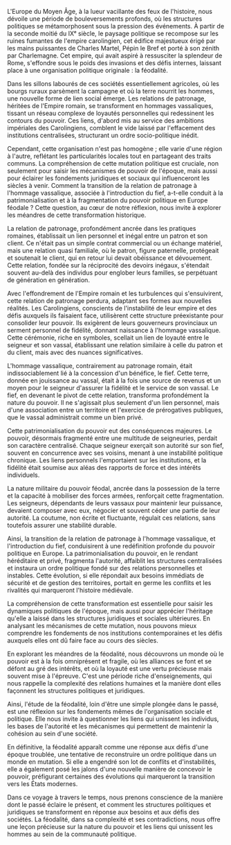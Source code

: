 L'Europe du Moyen Âge, à la lueur vacillante des feux de l'histoire, nous dévoile une période de bouleversements profonds, où les structures politiques se métamorphosent sous la pression des événements. À partir de la seconde moitié du IXᵉ siècle, le paysage politique se recompose sur les ruines fumantes de l'empire carolingien, cet édifice majestueux érigé par les mains puissantes de Charles Martel, Pépin le Bref et porté à son zénith par Charlemagne. Cet empire, qui avait aspiré à ressusciter la splendeur de Rome, s'effondre sous le poids des invasions et des défis internes, laissant place à une organisation politique originale : la féodalité.

Dans les sillons labourés de ces sociétés essentiellement agricoles, où les bourgs ruraux parsèment la campagne et où la terre nourrit les hommes, une nouvelle forme de lien social émerge. Les relations de patronage, héritées de l'Empire romain, se transforment en hommages vassaliques, tissant un réseau complexe de loyautés personnelles qui redessinent les contours du pouvoir. Ces liens, d'abord mis au service des ambitions impériales des Carolingiens, comblent le vide laissé par l'effacement des institutions centralisées, structurant un ordre socio-politique inédit.

Cependant, cette organisation n'est pas homogène ; elle varie d'une région à l'autre, reflétant les particularités locales tout en partageant des traits communs. La compréhension de cette mutation politique est cruciale, non seulement pour saisir les mécanismes de pouvoir de l'époque, mais aussi pour éclairer les fondements juridiques et sociaux qui influenceront les siècles à venir. Comment la transition de la relation de patronage à l'hommage vassalique, associée à l'introduction du fief, a-t-elle conduit à la patrimonialisation et à la fragmentation du pouvoir politique en Europe féodale ? Cette question, au cœur de notre réflexion, nous invite à explorer les méandres de cette transformation historique.

La relation de patronage, profondément ancrée dans les pratiques romaines, établissait un lien personnel et inégal entre un patron et son client. Ce n'était pas un simple contrat commercial ou un échange matériel, mais une relation quasi familiale, où le patron, figure paternelle, protégeait et soutenait le client, qui en retour lui devait obéissance et dévouement. Cette relation, fondée sur la réciprocité des devoirs inégaux, s'étendait souvent au-delà des individus pour englober leurs familles, se perpétuant de génération en génération.

Avec l'effondrement de l'Empire romain et les turbulences qui s'ensuivirent, cette relation de patronage perdura, adaptant ses formes aux nouvelles réalités. Les Carolingiens, conscients de l'instabilité de leur empire et des défis auxquels ils faisaient face, utilisèrent cette structure préexistante pour consolider leur pouvoir. Ils exigèrent de leurs gouverneurs provinciaux un serment personnel de fidélité, donnant naissance à l'hommage vassalique. Cette cérémonie, riche en symboles, scellait un lien de loyauté entre le seigneur et son vassal, établissant une relation similaire à celle du patron et du client, mais avec des nuances significatives.

L'hommage vassalique, contrairement au patronage romain, était indissociablement lié à la concession d'un bénéfice, le fief. Cette terre, donnée en jouissance au vassal, était à la fois une source de revenus et un moyen pour le seigneur d'assurer la fidélité et le service de son vassal. Le fief, en devenant le pivot de cette relation, transforma profondément la nature du pouvoir. Il ne s'agissait plus seulement d'un lien personnel, mais d'une association entre un territoire et l'exercice de prérogatives publiques, que le vassal administrait comme un bien privé.

Cette patrimonialisation du pouvoir eut des conséquences majeures. Le pouvoir, désormais fragmenté entre une multitude de seigneuries, perdait son caractère centralisé. Chaque seigneur exerçait son autorité sur son fief, souvent en concurrence avec ses voisins, menant à une instabilité politique chronique. Les liens personnels l'emportaient sur les institutions, et la fidélité était soumise aux aléas des rapports de force et des intérêts individuels.

La nature militaire du pouvoir féodal, ancrée dans la possession de la terre et la capacité à mobiliser des forces armées, renforçait cette fragmentation. Les seigneurs, dépendants de leurs vassaux pour maintenir leur puissance, devaient composer avec eux, négocier et souvent céder une partie de leur autorité. La coutume, non écrite et fluctuante, régulait ces relations, sans toutefois assurer une stabilité durable.

Ainsi, la transition de la relation de patronage à l'hommage vassalique, et l'introduction du fief, conduisirent à une redéfinition profonde du pouvoir politique en Europe. La patrimonialisation du pouvoir, en le rendant héréditaire et privé, fragmenta l'autorité, affaiblit les structures centralisées et instaura un ordre politique fondé sur des relations personnelles et instables. Cette évolution, si elle répondait aux besoins immédiats de sécurité et de gestion des territoires, portait en germe les conflits et les rivalités qui marqueront l'histoire médiévale.

La compréhension de cette transformation est essentielle pour saisir les dynamiques politiques de l'époque, mais aussi pour apprécier l'héritage qu'elle a laissé dans les structures juridiques et sociales ultérieures. En analysant les mécanismes de cette mutation, nous pouvons mieux comprendre les fondements de nos institutions contemporaines et les défis auxquels elles ont dû faire face au cours des siècles.

En explorant les méandres de la féodalité, nous découvrons un monde où le pouvoir est à la fois omniprésent et fragile, où les alliances se font et se défont au gré des intérêts, et où la loyauté est une vertu précieuse mais souvent mise à l'épreuve. C'est une période riche d'enseignements, qui nous rappelle la complexité des relations humaines et la manière dont elles façonnent les structures politiques et juridiques.

Ainsi, l'étude de la féodalité, loin d'être une simple plongée dans le passé, est une réflexion sur les fondements mêmes de l'organisation sociale et politique. Elle nous invite à questionner les liens qui unissent les individus, les bases de l'autorité et les mécanismes qui permettent de maintenir la cohésion au sein d'une société.

En définitive, la féodalité apparaît comme une réponse aux défis d'une époque troublée, une tentative de reconstruire un ordre politique dans un monde en mutation. Si elle a engendré son lot de conflits et d'instabilités, elle a également posé les jalons d'une nouvelle manière de concevoir le pouvoir, préfigurant certaines des évolutions qui marqueront la transition vers les États modernes.

Dans ce voyage à travers le temps, nous prenons conscience de la manière dont le passé éclaire le présent, et comment les structures politiques et juridiques se transforment en réponse aux besoins et aux défis des sociétés. La féodalité, dans sa complexité et ses contradictions, nous offre une leçon précieuse sur la nature du pouvoir et les liens qui unissent les hommes au sein de la communauté politique.